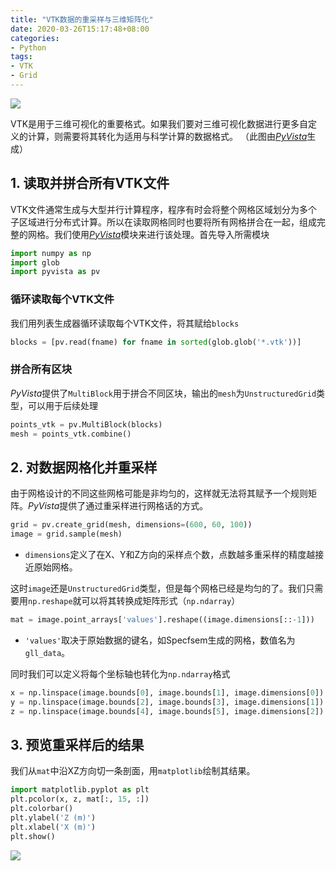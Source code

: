 ```yaml
---
title: "VTK数据的重采样与三维矩阵化"
date: 2020-03-26T15:17:48+08:00
categories:
- Python
tags:
- VTK
- Grid
---
```

![](/img/vtk2npz/structured_cube.png)

VTK是用于三维可视化的重要格式。如果我们要对三维可视化数据进行更多自定义的计算，则需要将其转化为适用与科学计算的数据格式。
（此图由[*PyVista*](https://docs.pyvista.org/)生成）

<!--more-->
## 1. 读取并拼合所有VTK文件
VTK文件通常生成与大型并行计算程序，程序有时会将整个网格区域划分为多个子区域进行分布式计算。所以在读取网格同时也要将所有网格拼合在一起，组成完整的网格。我们使用[*PyVista*](https://docs.pyvista.org/)模块来进行该处理。首先导入所需模块
```python
import numpy as np
import glob
import pyvista as pv
```

### 循环读取每个VTK文件
我们用列表生成器循环读取每个VTK文件，将其赋给`blocks`
```python
blocks = [pv.read(fname) for fname in sorted(glob.glob('*.vtk'))]
```
### 拼合所有区块
*PyVista*提供了`MultiBlock`用于拼合不同区块，输出的`mesh`为`UnstructuredGrid`类型，可以用于后续处理
```python
points_vtk = pv.MultiBlock(blocks)
mesh = points_vtk.combine()
```

## 2. 对数据网格化并重采样
由于网格设计的不同这些网格可能是非均匀的，这样就无法将其赋予一个规则矩阵。*PyVista*提供了通过重采样进行网格话的方式。
```python
grid = pv.create_grid(mesh, dimensions=(600, 60, 100))
image = grid.sample(mesh)
```
- `dimensions`定义了在X、Y和Z方向的采样点个数，点数越多重采样的精度越接近原始网格。
  
这时`image`还是`UnstructuredGrid`类型，但是每个网格已经是均匀的了。我们只需要用`np.reshape`就可以将其转换成矩阵形式（`np.ndarray`）
```python
mat = image.point_arrays['values'].reshape((image.dimensions[::-1]))
```

- `'values'`取决于原始数据的键名，如Specfsem生成的网格，数值名为`gll_data`。
  
同时我们可以定义将每个坐标轴也转化为`np.ndarray`格式
```python
x = np.linspace(image.bounds[0], image.bounds[1], image.dimensions[0])
y = np.linspace(image.bounds[2], image.bounds[3], image.dimensions[1])
z = np.linspace(image.bounds[4], image.bounds[5], image.dimensions[2])
```

## 3. 预览重采样后的结果
我们从`mat`中沿XZ方向切一条剖面，用`matplotlib`绘制其结果。
```python
import matplotlib.pyplot as plt
plt.pcolor(x, z, mat[:, 15, :])
plt.colorbar()
plt.ylabel('Z (m)')
plt.xlabel('X (m)')
plt.show()
```
![](/img/vtk2npz/sec.png)